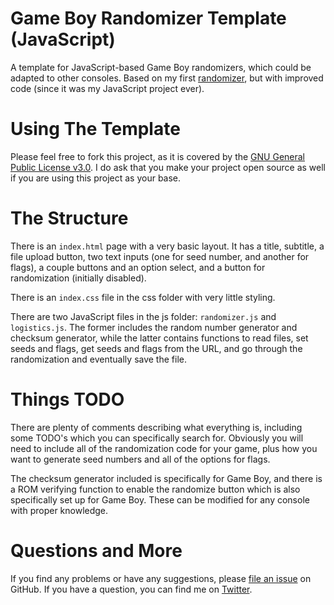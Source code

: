 # Game Boy Randomizer Template (JavaScript)
A template for JavaScript-based Game Boy randomizers, which could be adapted to other consoles. Based on my first [randomizer](https://github.com/slashinfty/sml2randomizer), but with improved code (since it was my JavaScript project ever).

# Using The Template
Please feel free to fork this project, as it is covered by the [GNU General Public License v3.0](https://github.com/slashinfty/gb-rando-js-template/blob/master/LICENSE). I do ask that you make your project open source as well if you are using this project as your base.

# The Structure
There is an `index.html` page with a very basic layout. It has a title, subtitle, a file upload button, two text inputs (one for seed number, and another for flags), a couple buttons and an option select, and a button for randomization (initially disabled).

There is an `index.css` file in the css folder with very little styling.

There are two JavaScript files in the js folder: `randomizer.js` and `logistics.js`. The former includes the random number generator and checksum generator, while the latter contains functions to read files, set seeds and flags, get seeds and flags from the URL, and go through the randomization and eventually save the file.

# Things TODO
There are plenty of comments describing what everything is, including some TODO's which you can specifically search for. Obviously you will need to include all of the randomization code for your game, plus how you want to generate seed numbers and all of the options for flags.

The checksum generator included is specifically for Game Boy, and there is a ROM verifying function to enable the randomize button which is also specifically set up for Game Boy. These can be modified for any console with proper knowledge.

# Questions and More
If you find any problems or have any suggestions, please [file an issue](https://github.com/slashinfty/gb-rando-js-template/issues) on GitHub. If you have a question, you can find me on [Twitter](https://twitter.com/_dadinfinitum).